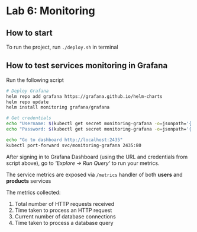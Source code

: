 # Lab 6: Monitoring

## How to start

To run the project, run `./deploy.sh` in terminal

## How to test services monitoring in Grafana

Run the following script

``` sh
# Deploy Grafana
helm repo add grafana https://grafana.github.io/helm-charts
helm repo update
helm install monitoring grafana/grafana

# Get credentials
echo "Username: $(kubectl get secret monitoring-grafana -o=jsonpath='{.data.admin-user}' | base64 -d)"
echo "Password: $(kubectl get secret monitoring-grafana -o=jsonpath='{.data.admin-password}' | base64 -d)"

echo "Go to dashboard http://localhost:2435"
kubectl port-forward svc/monitoring-grafana 2435:80
```

After signing in to Grafana Dashboard (using the URL and credentials from script above),
go to _'Explore -> Run Query'_ to run your metrics.

The service metrics are exposed via `/metrics` handler
of both **users** and **products** services

The metrics collected:
1. Total number of HTTP requests received
2. Time taken to process an HTTP request
3. Current number of database connections
4. Time taken to process a database query


